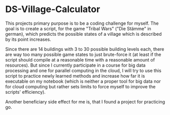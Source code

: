 # DS-Village-Calculator

This projects primary purpose is to be a coding challenge for myself.
The goal is to create a script, for the game "Tribal Wars" ("Die Stämme" in german),
which predicts the possible states of a village which is described by its point 
increases.

Since there are 14 buildings with 3 to 30 possible building levels each, there
are way too many possible game states to just brute-force it (at least if the script
should compile at a reasonable time with a reasonable amount of resources).
But since I currently participate in a course for big data processing and one for
parallel computing in the cloud, I will try to use this script to practice newly
learned methods and increase how far it is executable on my notebook (which is
neither a proper tool for big data nor for cloud computing but rather sets limits
to force myself to improve the scripts' efficiency).

Another beneficiary side effect for me is, that I found a project for practicing
go.
